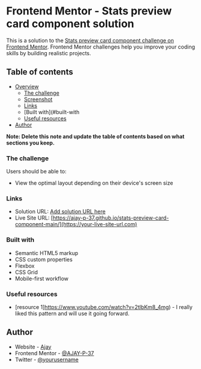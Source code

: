 # Frontend Mentor - Stats preview card component solution

This is a solution to the [Stats preview card component challenge on Frontend Mentor](https://www.frontendmentor.io/challenges/stats-preview-card-component-8JqbgoU62). Frontend Mentor challenges help you improve your coding skills by building realistic projects. 

## Table of contents

- [Overview](#overview)
  - [The challenge](#the-challenge)
  - [Screenshot](#screenshot)
  - [Links](#links)
  - [Built with](#built-with
  - [Useful resources](#useful-resources)
- [Author](#author)

**Note: Delete this note and update the table of contents based on what sections you keep.**


### The challenge

Users should be able to:

- View the optimal layout depending on their device's screen size


### Links

- Solution URL: [Add solution URL here](https://your-solution-url.com)
- Live Site URL: [https://ajay-p-37.github.io/stats-preview-card-component-main/](https://your-live-site-url.com)

### Built with

- Semantic HTML5 markup
- CSS custom properties
- Flexbox
- CSS Grid
- Mobile-first workflow


### Useful resources

- [resource 1]https://www.youtube.com/watch?v=2tlbKm8_4mg) -  I really liked this pattern and will use it going forward.


## Author

- Website - [Ajay](https://ajay-p-37.github.io/Ajay-Prahalathan-Portfolio/)
- Frontend Mentor - [@AJAY-P-37
](https://www.frontendmentor.io/profile/AJAY-P-37)
- Twitter - [@yourusername](https://www.twitter.com/yourusername)


